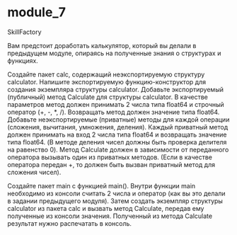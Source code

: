 # module_7
SkillFactory

Вам предстоит доработать калькулятор, который вы делали в предыдущем модуле, опираясь на полученные знания о структурах и функциях.

Создайте пакет calc, содержащий неэкспортируемую структуру calculator. Напишите экспортируемую функцию-конструктор для создания экземпляра структуры calculator.
Добавьте экспортируемый (публичный) метод Calculate для структуры calculator. В качестве параметров метод должен принимать 2 числа типа float64 и строчный оператор (+, -, *, /). Возвращать метод должен значение типа float64.
Добавьте неэкспортируемые (приватные) методы для каждой операции (сложения, вычитания, умножения, деления). Каждый приватный метод должен принимать на вход 2 числа типа float64 и возвращать значение типа float64. (В методе деления чисел должны быть проверка делителя на равенство 0).
Метод Calculate должен в зависимости от переданного оператора вызывать один из приватных методов. (Если в качестве оператора передан +, то должен быть вызван приватный метод для сложения чисел).

Создайте пакет main c функцией main(). Внутри функции main необходимо из консоли считать 2 числа и оператор (как вы это делали в задании предыдущего модуля). Затем создать экземпляр структуры calculator из пакета calc и вызвать метод Calculate, передав ему полученные из консоли значения.
Полученный из метода Calculate результат нужно распечатать в консоль.